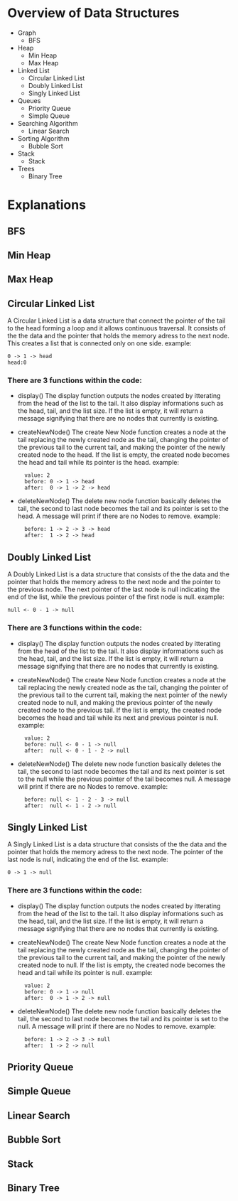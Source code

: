 # Overview of Data Structures
- Graph
    - BFS
- Heap
    - Min Heap
    - Max Heap
- Linked List
    - Circular Linked List
    - Doubly Linked List
    - Singly Linked List
- Queues
    - Priority Queue
    - Simple Queue
- Searching Algorithm
    - Linear Search
- Sorting Algorithm
    - Bubble Sort
- Stack
    - Stack
- Trees
    - Binary Tree

# Explanations
## BFS
## Min Heap
## Max Heap
## Circular Linked List
A Circular Linked List is a data structure that connect the pointer of the tail to the head forming a loop and it allows continuous traversal. It consists of the the data and the pointer that holds the memory adress to the next node. This creates a list that is connected only on one side.
example:

    0 -> 1 -> head 
    head:0
    
### There are 3 functions within the code:
- display() 
The display function outputs the nodes created by itterating from the head of the list to the tail. It also display informations such as the head, tail, and the list size. If the list is empty, it will return a message signifying that there are no nodes that currently is existing. 
- createNewNode()
The create New Node function creates a node at the tail replacing the newly created node as the tail, changing the pointer of the previous tail to the current tail, and making the pointer of the newly created node to the head. If the list is empty, the created node becomes the head and tail while its pointer is the head.
    example:

        value: 2
        before: 0 -> 1 -> head
        after:  0 -> 1 -> 2 -> head
- deleteNewNode()
The delete new node function basically deletes the tail, the second to last node becomes the tail and its pointer is set to the head. A message will print if there are no Nodes to remove.
example:

        before: 1 -> 2 -> 3 -> head
        after:  1 -> 2 -> head
    
## Doubly Linked List
A Doubly Linked List is a data structure that consists of the the data and the pointer that holds the memory adress to the next node and the pointer to the previous node. The next pointer of the last node is null indicating the end of the list, while the previous pointer of the first node is null.
example:

    null <- 0 - 1 -> null 
    
### There are 3 functions within the code:
- display() 
The display function outputs the nodes created by itterating from the head of the list to the tail. It also display informations such as the head, tail, and the list size. If the list is empty, it will return a message signifying that there are no nodes that currently is existing. 
- createNewNode()
The create New Node function creates a node at the tail replacing the newly created node as the tail, changing the pointer of the previous tail to the current tail, making the next pointer of the newly created node to null, and making the previous pointer of the newly created node to the previous tail. If the list is empty, the created node becomes the head and tail while its next and previous pointer is null.
example:

        value: 2
        before: null <- 0 - 1 -> null
        after:  null <- 0 - 1 - 2 -> null
- deleteNewNode()
The delete new node function basically deletes the tail, the second to last node becomes the tail and its next pointer is set to the null while the previous pointer of the tail becomes null. A message will print if there are no Nodes to remove.
example:

        before: null <- 1 - 2 - 3 -> null
        after:  null <- 1 - 2 -> null
## Singly Linked List
A Singly Linked List is a data structure that consists of the the data and the pointer that holds the memory adress to the next node. The pointer of the last node is null, indicating the end of the list.
example:

    0 -> 1 -> null 
    
### There are 3 functions within the code:

- display() 
The display function outputs the nodes created by itterating from the head of the list to the tail. It also display informations such as the head, tail, and the list size. If the list is empty, it will return a message signifying that there are no nodes that currently is existing. 

- createNewNode()
The create New Node function creates a node at the tail replacing the newly created node as the tail, changing the pointer of the previous tail to the current tail, and making the pointer of the newly created node to null. If the list is empty, the created node becomes the head and tail while its pointer is null.
example:

        value: 2
        before: 0 -> 1 -> null
        after:  0 -> 1 -> 2 -> null

- deleteNewNode()
The delete new node function basically deletes the tail, the second to last node becomes the tail and its pointer is set to the null. A message will print if there are no Nodes to remove.
example:

        before: 1 -> 2 -> 3 -> null
        after:  1 -> 2 -> null
## Priority Queue
## Simple Queue
## Linear Search
## Bubble Sort
## Stack
## Binary Tree 











